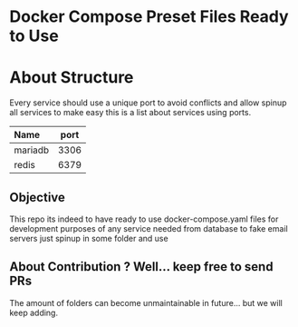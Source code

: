 # Docker Compose Preset Files Ready to Use

# About Structure

Every service should use a unique port to avoid conflicts and allow spinup all services
to make easy this is a list about services using ports.

| Name    | port  |
| :------ | :---: |
| mariadb | 3306  |
| redis   | 6379  |

## Objective

This repo its indeed to have ready to use docker-compose.yaml files for development purposes of any service needed from database to fake email servers just spinup in some folder and use

## About Contribution ? Well... keep free to send PRs

The amount of folders can become unmaintainable in future... but we will keep adding.